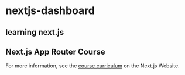 # nextjs-dashboard

## learning next.js

## Next.js App Router Course

For more information, see the [course curriculum](https://nextjs.org/learn) on the Next.js Website.
